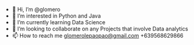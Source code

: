 - 👋 Hi, I’m @glomero
- 👀 I’m interested in Python and Java 
- 🌱 I’m currently learning Data Science
- 💞️ I’m looking to collaborate on any Projects that involve Data analytics
- 📫 How to reach me glomerolepaopao@gmail.com  +639568629866

<!---
glomero/glomero is a ✨ special ✨ repository because its `README.md` (this file) appears on your GitHub profile.
You can click the Preview link to take a look at your changes.
--->
